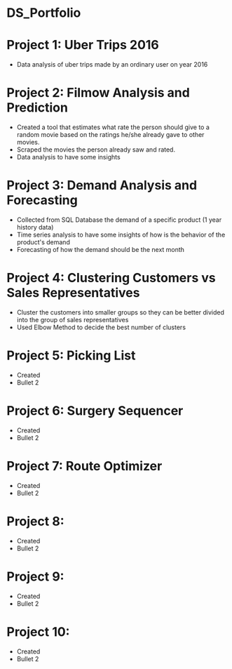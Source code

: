# DS_Portfolio

# Project 1: Uber Trips 2016
* Data analysis of uber trips made by an ordinary user on year 2016

# Project 2: Filmow Analysis and Prediction
* Created a tool that estimates what rate the person should give to a random movie based on the ratings he/she already gave to other movies.
* Scraped the movies the person already saw and rated.
* Data analysis to have some insights

# Project 3: Demand Analysis and Forecasting
* Collected from SQL Database the demand of a specific product (1 year history data)
* Time series analysis to have some insights of how is the behavior of the product's demand
* Forecasting of how the demand should be the next month

# Project 4: Clustering Customers vs Sales Representatives
* Cluster the customers into smaller groups so they can be better divided into the group of sales representatives
* Used Elbow Method to decide the best number of clusters

# Project 5: Picking List
* Created
* Bullet 2

# Project 6: Surgery Sequencer
* Created
* Bullet 2

# Project 7: Route Optimizer
* Created
* Bullet 2

# Project 8:
* Created
* Bullet 2

# Project 9:
* Created
* Bullet 2

# Project 10:
* Created
* Bullet 2
